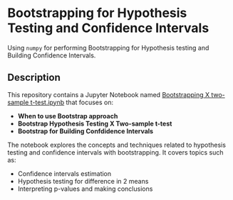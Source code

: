 # Bootstrapping for Hypothesis Testing and Confidence Intervals

Using ``numpy`` for performing Bootstrapping for Hypothesis testing and Building Confidence Intervals.

## Description

This repository contains a Jupyter Notebook named [Bootstrapping X two-sample t-test.ipynb](https://github.com/Lacerdash/Hypothesis-Testing-C.I/blob/main/Exploratory%20Analysis.ipynb) that focuses on:

- **When to use Bootstrap approach**
- **Bootstrap Hypothesis Testing X Two-sample t-test**
- **Bootstrap for Building Confdidence Intervals**

The notebook explores the concepts and techniques related to hypothesis testing and confidence intervals with bootstrapping. It covers topics such as:

- Confidence intervals estimation
- Hypothesis testing for difference in 2 means
- Interpreting p-values and making conclusions

